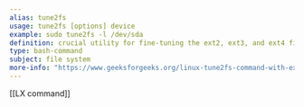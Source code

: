 ```yaml
---
alias: tune2fs
usage: tune2fs [options] device
example: sudo tune2fs -l /dev/sda 
definition: crucial utility for fine-tuning the ext2, ext3, and ext4 file systems
type: bash-command
subject: file system
more-info: "https://www.geeksforgeeks.org/linux-tune2fs-command-with-examples/?ref=header_outind"
---
```

 
[[LX command]]

